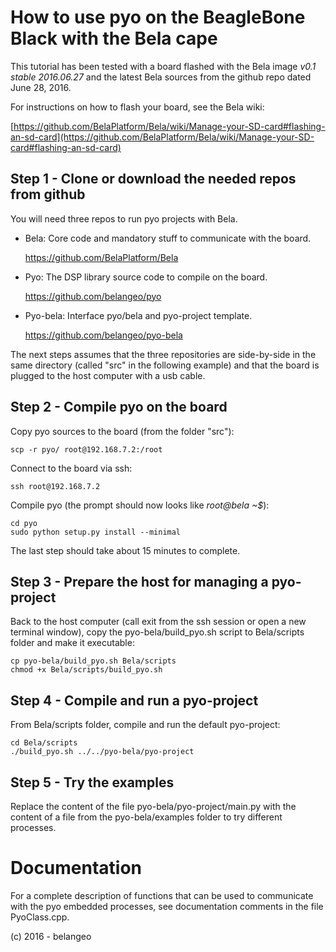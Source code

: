 How to use pyo on the BeagleBone Black with the Bela cape
=========================================================

This tutorial has been tested with a board flashed with the 
Bela image _v0.1 stable 2016.06.27_ and the latest Bela 
sources from the github repo dated June 28, 2016.

For instructions on how to flash your board, see the Bela 
wiki:

[https://github.com/BelaPlatform/Bela/wiki/Manage-your-SD-card#flashing-an-sd-card](https://github.com/BelaPlatform/Bela/wiki/Manage-your-SD-card#flashing-an-sd-card)

Step 1 - Clone or download the needed repos from github
-------------------------------------------------------

You will need three repos to run pyo projects with Bela.

- Bela: Core code and mandatory stuff to communicate with the board.

    https://github.com/BelaPlatform/Bela

- Pyo: The DSP library source code to compile on the board.

    https://github.com/belangeo/pyo

- Pyo-bela: Interface pyo/bela and pyo-project template.

    https://github.com/belangeo/pyo-bela

The next steps assumes that the three repositories are side-by-side
in the same directory (called "src" in the following example) and
that the board is plugged to the host computer with a usb cable.

Step 2 - Compile pyo on the board
---------------------------------

Copy pyo sources to the board (from the folder "src"):

    scp -r pyo/ root@192.168.7.2:/root

Connect to the board via ssh:

    ssh root@192.168.7.2

Compile pyo (the prompt should now looks like _root@bela ~$_):

    cd pyo
    sudo python setup.py install --minimal

The last step should take about 15 minutes to complete.

Step 3 - Prepare the host for managing a pyo-project
----------------------------------------------------

Back to the host computer (call exit from the ssh session or open
a new terminal window), copy the pyo-bela/build_pyo.sh script to
Bela/scripts folder and make it executable:

    cp pyo-bela/build_pyo.sh Bela/scripts
    chmod +x Bela/scripts/build_pyo.sh

Step 4 - Compile and run a pyo-project
--------------------------------------

From Bela/scripts folder, compile and run the default pyo-project:

    cd Bela/scripts
    ./build_pyo.sh ../../pyo-bela/pyo-project


Step 5 - Try the examples
-------------------------

Replace the content of the file pyo-bela/pyo-project/main.py with 
the content of a file from the pyo-bela/examples folder to try 
different processes.

Documentation
=============

For a complete description of functions that can be used to communicate 
with the pyo embedded processes, see documentation comments in the file 
PyoClass.cpp.

(c) 2016 - belangeo

